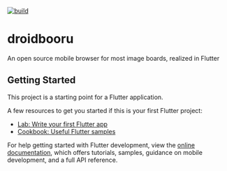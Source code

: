 [![build](https://github.com/G1org1owo/droidbooru/actions/workflows/flutter.yml/badge.svg)](https://github.com/G1org1owo/droidbooru/actions/workflows/flutter.yml)

# droidbooru

An open source mobile browser for most image boards, realized in Flutter

## Getting Started

This project is a starting point for a Flutter application.

A few resources to get you started if this is your first Flutter project:

- [Lab: Write your first Flutter app](https://docs.flutter.dev/get-started/codelab)
- [Cookbook: Useful Flutter samples](https://docs.flutter.dev/cookbook)

For help getting started with Flutter development, view the
[online documentation](https://docs.flutter.dev/), which offers tutorials,
samples, guidance on mobile development, and a full API reference.
